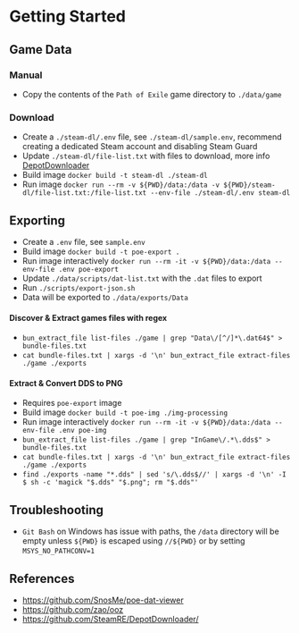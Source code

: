 # Getting Started

## Game Data

### Manual

- Copy the contents of the `Path of Exile` game directory to `./data/game`

### Download

- Create a `./steam-dl/.env` file, see `./steam-dl/sample.env`, recommend creating a dedicated Steam account and disabling Steam Guard
- Update `./steam-dl/file-list.txt` with files to download, more info [DepotDownloader](https://github.com/SteamRE/DepotDownloader)
- Build image `docker build -t steam-dl ./steam-dl`
- Run image `docker run --rm -v ${PWD}/data:/data -v ${PWD}/steam-dl/file-list.txt:/file-list.txt --env-file ./steam-dl/.env steam-dl`

## Exporting

- Create a `.env` file, see `sample.env`
- Build image `docker build -t poe-export .`
- Run image interactively `docker run --rm -it -v ${PWD}/data:/data --env-file .env poe-export`
- Update `./data/scripts/dat-list.txt` with the `.dat` files to export
- Run `./scripts/export-json.sh`
- Data will be exported to `./data/exports/Data`

#### Discover & Extract games files with regex

- `bun_extract_file list-files ./game | grep "Data\/[^/]*\.dat64$" > bundle-files.txt`
- `cat bundle-files.txt | xargs -d '\n' bun_extract_file extract-files ./game ./exports`

#### Extract & Convert DDS to PNG

- Requires `poe-export` image
- Build image `docker build -t poe-img ./img-processing`
- Run image interactively `docker run --rm -it -v ${PWD}/data:/data --env-file .env poe-img`
- `bun_extract_file list-files ./game | grep "InGame\/.*\.dds$" > bundle-files.txt`
- `cat bundle-files.txt | xargs -d '\n' bun_extract_file extract-files ./game ./exports`
- `find ./exports -name "*.dds" | sed 's/\.dds$//' | xargs -d '\n' -I $ sh -c 'magick "$.dds" "$.png"; rm "$.dds"'`

## Troubleshooting

- `Git Bash` on Windows has issue with paths, the `/data` directory will be empty unless `${PWD}` is escaped using `//${PWD}` or by setting `MSYS_NO_PATHCONV=1`

## References

- https://github.com/SnosMe/poe-dat-viewer
- https://github.com/zao/ooz
- https://github.com/SteamRE/DepotDownloader/
